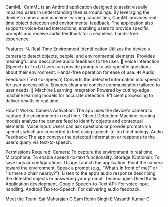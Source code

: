 CamML:
CamML is an Android application designed to assist visually impaired users in understanding their surroundings. By leveraging the device's camera and machine learning capabilities, CamML provides real-time object detection and environmental feedback. The application also supports voice-based interactions, enabling users to provide specific prompts and receive audio feedback for a seamless, hands-free experience.

Features:
🔍 Real-Time Environment Identification
Utilizes the device's camera to detect objects, people, and environmental elements.
Provides meaningful and descriptive audio feedback to the user.
🎤 Voice Interaction (Speech-to-Text)
Users can provide prompts to ask specific questions about their environment.
Hands-free operation for ease of use.
🔊 Audio Feedback (Text-to-Speech)
Converts the detected information into speech for user accessibility.
Ensures clear and concise communication tailored to user needs.
🤖 Machine Learning Integration
Powered by cutting-edge machine learning models for accurate detection.
Efficient processing to deliver results in real time.

How It Works:
Camera Activation: The app uses the device's camera to capture the environment in real time.
Object Detection: Machine learning models analyze the camera feed to identify objects and contextual elements.
Voice Input: Users can ask questions or provide prompts via speech, which are converted to text using speech-to-text technology.
Audio Feedback: The app conveys the detected information or responds to the user's query via text-to-speech.

Permissions Required:
Camera: To capture the environment in real time.
Microphone: To enable speech-to-text functionality.
Storage (Optional): To save logs or configurations.
Usage
Launch the application.
Point the camera toward the environment.
Speak a prompt (e.g., “What’s in front of me?” or “Is there a chair nearby?”).
Listen to the app’s audio response describing the detected objects or answering your prompt.
Technologies Used
Kotlin: Application development.
Google Speech-to-Text API: For voice input handling.
Android Text-to-Speech: For delivering audio feedback.

Meet the Team:
Sai Maharajan G
Sam Robin Singh E
Vasanth Kumar C
